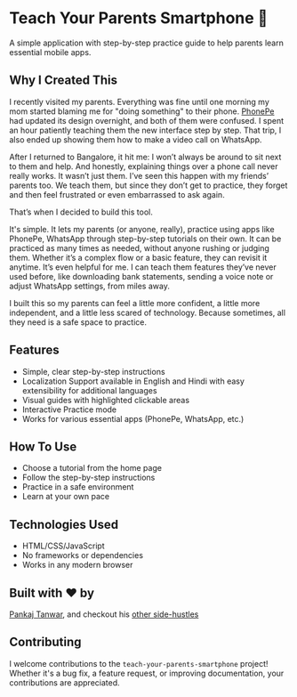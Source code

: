 # Teach Your Parents Smartphone 📱

A simple application with step-by-step practice guide to help parents learn essential mobile apps.

## Why I Created This

I recently visited my parents. Everything was fine until one morning my mom started blaming me for "doing something" to their phone. [PhonePe](https://www.phonepe.com/) had updated its design overnight, and both of them were confused. I spent an hour patiently teaching them the new interface step by step. That trip, I also ended up showing them how to make a video call on WhatsApp.

After I returned to Bangalore, it hit me: I won’t always be around to sit next to them and help. And honestly, explaining things over a phone call never really works. It wasn’t just them. I’ve seen this happen with my friends’ parents too. We teach them, but since they don’t get to practice, they forget and then feel frustrated or even embarrassed to ask again. 

That’s when I decided to build this tool.

It's simple. It lets my parents (or anyone, really), practice using apps like PhonePe, WhatsApp through step-by-step tutorials on their own. It can be practiced as many times as needed, without anyone rushing or judging them. Whether it’s a complex flow or a basic feature, they can revisit it anytime. It’s even helpful for me. I can teach them features they’ve never used before, like downloading bank statements, sending a voice note or adjust WhatsApp settings, from miles away.

I built this so my parents can feel a little more confident, a little more independent, and a little less scared of technology. Because sometimes, all they need is a safe space to practice.

## Features

- Simple, clear step-by-step instructions
- Localization Support available in English and Hindi with easy extensibility for additional languages
- Visual guides with highlighted clickable areas
- Interactive Practice mode
- Works for various essential apps (PhonePe, WhatsApp, etc.)

## How To Use

- Choose a tutorial from the home page
- Follow the step-by-step instructions
- Practice in a safe environment
- Learn at your own pace

## Technologies Used

- HTML/CSS/JavaScript
- No frameworks or dependencies
- Works in any modern browser

## Built with ❤️ by

[Pankaj Tanwar](https://twitter.com/the2ndfloorguy), and checkout his [other side-hustles](https://pankajtanwar.in/side-hustles)

## Contributing

I welcome contributions to the `teach-your-parents-smartphone` project! Whether it's a bug fix, a feature request, or improving documentation, your contributions are appreciated.